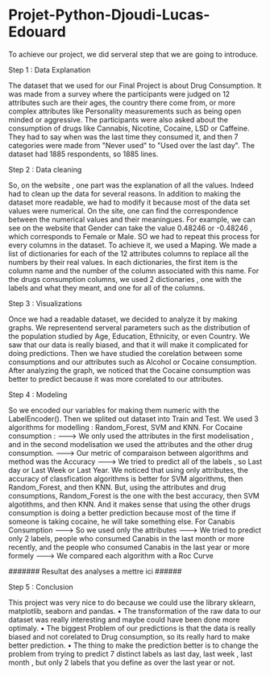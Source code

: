 # Projet-Python-Djoudi-Lucas-Edouard
To achieve our project, we did serveral step that we are going to introduce.

Step 1 : Data Explanation

The dataset that we used for our Final Project is about Drug Consumption. It was made from a survey where the participants were judged on 12 attributes such are their ages, the country there come from, or more complex attributes like Personality measurements such as being open minded or aggressive.
The participants were also asked about the consumption of drugs like Cannabis, Nicotine, Cocaine, LSD or Caffeine. They had to say when was the last time they consumed it, and then 7 categories were made from "Never used" to "Used over the last day".
The dataset had 1885 respondents, so 1885 lines.

Step 2 : Data cleaning

So, on the website , one part was the explanation of all the values.
Indeed had to clean up the data for several reasons. In addition to making the dataset more readable, we had to modify it because most of the data set values were numerical. On the site, one can find the correspondence between the numerical values and their meaningues.
For example, we can see on the website that Gender can take the value 0.48246 or -0.48246 , which corresponds to Female or Male. SO we had to repeat this process for every columns in the dataset. To achieve it, we used a Maping. We made a list of dictionaries for each of the 12 attributes columns to replace all the numbers by their real values.
In each dictionaries, the first item is the column name and the number of the column associated with this name.
For the drugs consumption columns, we used 2 dictionaries , one with the labels and what they meant, and one for all of the columns.

Step 3 : Visualizations

Once we had a readable dataset, we decided to analyze it by making graphs. We representend serveral parameters such as the distribution of the population studied by Age, Education, Ethnicity, or even Country. We saw that our data is really biased, and that it will make it complicated for doing predictions. Then we have studied the corelation between some consumptions and our attributes such as Alcohol or Cocaine consumption. After analyzing the graph, we noticed that the Cocaine consumption was better to predict because it was more corelated to our attributes.

Step 4 : Modeling

So we encoded our variables for making them numeric with the LabelEncoder().
Then we splited out dataset into Train and Test.
We used 3 algorithms for modelling : Random_Forest, SVM and KNN.
For Cocaine consumption : 
---> We only used the attributes in the first modelisation , and in the second modelisation we used the attributes and the other drug consumption.
---> Our metric of comparaison between algorithms and method was the Accuracy
---> We tried to predict all of the labels , so Last day or Last Week or Last Year.
We noticed that using only attributes, the accuracy of classfication algorithms is better for SVM algorithms, then Random_Forest, and then KNN. But, using the attributes and drug consumptions, Random_Forest is the one with the best accuracy, then SVM algotithms, and then KNN. And it makes sense that using the other drugs consumption is doing a better prediction because most of the time if someone is taking cocaine, he will take something else.
For Canabis Consumption
---> So we used only the attributes
---> We tried to predict only 2 labels, people who consumed Canabis in the last month or more recently, and the people who consumed Canabis in the last year or more formely
---> We compared each algorithm with a Roc Curve

####### Resultat des analyses a mettre ici ######

Step 5 : Conclusion

 This project was very nice to do because we could use the library sklearn, matplotlib, seaborn and pandas.
• The transformation of the raw data to our dataset was really interesting and maybe could have been done more optimaly.
• The biggest Problem of our predictions is that the data is really biased and not corelated to Drug consumption, so its really hard to make better prediction.
• The thing to make the prediction better is to change the problem from trying to predict 7 distinct labels as last day, last week , last month , but only 2 labels that you define as over the last year or not.
